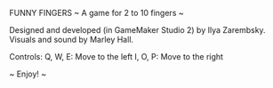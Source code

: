 FUNNY FINGERS
~ A game for 2 to 10 fingers ~

Designed and developed (in GameMaker Studio 2) by Ilya Zarembsky.
Visuals and sound by Marley Hall.

Controls:
Q, W, E: Move to the left
I, O, P: Move to the right

~ Enjoy! ~

